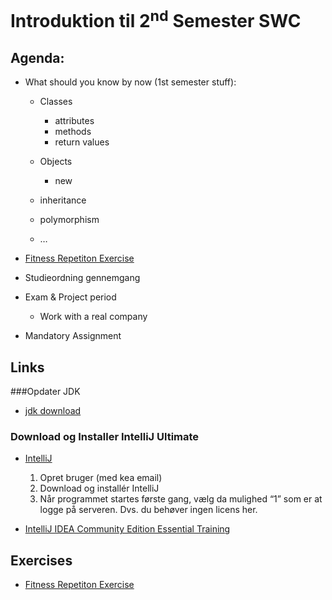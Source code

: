 # Introduktion til 2<sup>nd</sup> Semester SWC
## Agenda:
* What should you know by now (1st semester stuff): 
  * Classes
    * attributes
    * methods
    * return values 
  * Objects
    * new
  
  * inheritance 
  * polymorphism
  * …

* [Fitness Repetiton Exercise](https://github.com/StudentsAdministration/01_fitness_repetition_exercise)

* Studieordning gennemgang    

* Exam & Project period
	* Work with a real company

* Mandatory Assignment



## Links
###Opdater JDK    

* [jdk download](http://www.java.oracle.com)

### Download og Installer IntelliJ Ultimate    

* [IntelliJ](https://www.jetbrains.com/estore/students/)
	1. Opret bruger (med kea email)
	2. Download og installér IntelliJ 
	3. Når programmet startes første gang, vælg da mulighed “1” som er at logge på serveren. Dvs. du behøver ingen licens her.


* [IntelliJ IDEA Community Edition Essential Training](https://www.lynda.com/Java-tutorials/Welcome/486759/606148-4.html)

## Exercises

* [Fitness Repetiton Exercise](https://github.com/StudentsAdministration/01_fitness_repetition_exercise)


